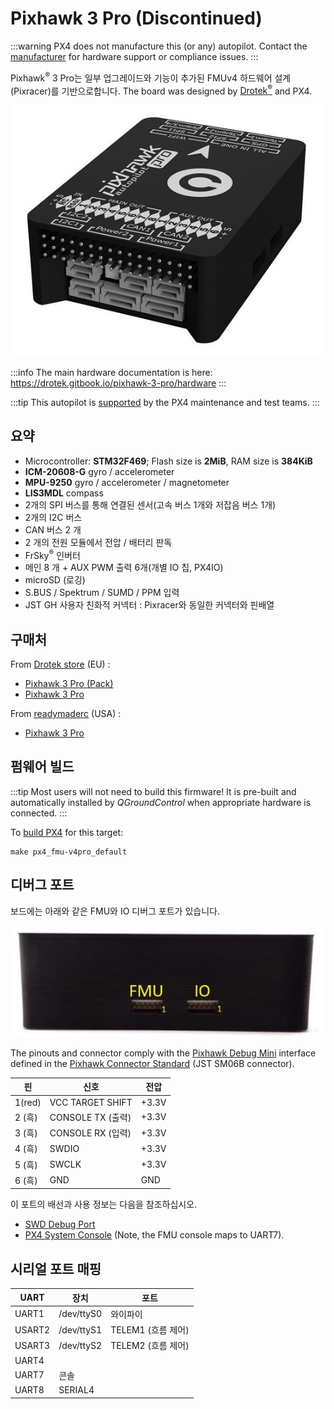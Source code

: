 # Pixhawk 3 Pro (Discontinued)

:::warning
PX4 does not manufacture this (or any) autopilot.
Contact the [manufacturer](https://store-drotek.com/) for hardware support or compliance issues.
:::

Pixhawk<sup>&reg;</sup> 3 Pro는 일부 업그레이드와 기능이 추가된 FMUv4 하드웨어 설계 (Pixracer)를 기반으로합니다.
The board was designed by [Drotek<sup>&reg;</sup>](https://drotek.com) and PX4.

![Pixhawk 3 Pro hero image](../../assets/hardware/hardware-pixhawk3_pro.jpg)

:::info
The main hardware documentation is here: https://drotek.gitbook.io/pixhawk-3-pro/hardware
:::

:::tip
This autopilot is [supported](../flight_controller/autopilot_pixhawk_standard.md) by the PX4 maintenance and test teams.
:::

## 요약

- Microcontroller: **STM32F469**; Flash size is **2MiB**, RAM size is **384KiB**
- **ICM-20608-G** gyro / accelerometer
- **MPU-9250** gyro / accelerometer / magnetometer
- **LIS3MDL** compass
- 2개의 SPI 버스를 통해 연결된 센서(고속 버스 1개와 저잡음 버스 1개)
- 2개의 I2C 버스
- CAN 버스 2 개
- 2 개의 전원 모듈에서 전압 / 배터리 판독
- FrSky<sup>&reg;</sup> 인버터
- 메인 8 개 + AUX PWM 출력 6개(개별 IO 칩, PX4IO)
- microSD (로깅)
- S.BUS / Spektrum / SUMD / PPM 입력
- JST GH 사용자 친화적 커넥터 : Pixracer와 동일한 커넥터와 핀배열

## 구매처

From [Drotek store](https://store.drotek.com/) (EU) :

- [Pixhawk 3 Pro (Pack)](https://store.drotek.com/autopilots/844-pixhawk-3-pro-pack.html)
- [Pixhawk 3 Pro](https://store.drotek.com/autopilots/821-pixhawk-pro-autopilot-8944595120557.html)

From [readymaderc](https://www.readymaderc.com) (USA) :

- [Pixhawk 3 Pro](https://www.readymaderc.com/products/details/pixhawk-3-pro-flight-controller)

## 펌웨어 빌드

:::tip
Most users will not need to build this firmware!
It is pre-built and automatically installed by _QGroundControl_ when appropriate hardware is connected.
:::

To [build PX4](../dev_setup/building_px4.md) for this target:

```
make px4_fmu-v4pro_default
```

## 디버그 포트

보드에는 아래와 같은 FMU와 IO 디버그 포트가 있습니다.

![Debug Ports](../../assets/flight_controller/pixhawk3pro/pixhawk3_pro_debug_ports.jpg)

The pinouts and connector comply with the [Pixhawk Debug Mini](../debug/swd_debug.md#pixhawk-debug-mini) interface defined in the [Pixhawk Connector Standard](https://github.com/pixhawk/Pixhawk-Standards/blob/master/DS-009%20Pixhawk%20Connector%20Standard.pdf) (JST SM06B connector).

| 핀                         | 신호                                 | 전압                    |
| ------------------------- | ---------------------------------- | --------------------- |
| 1(red) | VCC TARGET SHIFT                   | +3.3V |
| 2 (흑)  | CONSOLE TX (출력) | +3.3V |
| 3 (흑)  | CONSOLE RX (입력) | +3.3V |
| 4 (흑)  | SWDIO                              | +3.3V |
| 5 (흑)  | SWCLK                              | +3.3V |
| 6 (흑)  | GND                                | GND                   |

이 포트의 배선과 사용 정보는 다음을 참조하십시오.

- [SWD Debug Port](../debug/swd_debug.md)
- [PX4 System Console](../debug/system_console.md#pixhawk_debug_port) (Note, the FMU console maps to UART7).

## 시리얼 포트 매핑

| UART   | 장치         | 포트                                |
| ------ | ---------- | --------------------------------- |
| UART1  | /dev/ttyS0 | 와이파이                              |
| USART2 | /dev/ttyS1 | TELEM1 (흐름 제어) |
| USART3 | /dev/ttyS2 | TELEM2 (흐름 제어) |
| UART4  |            |                                   |
| UART7  | 콘솔         |                                   |
| UART8  | SERIAL4    |                                   |

<!-- Note: Got ports using https://github.com/PX4/PX4-user_guide/pull/672#issuecomment-598198434 -->
